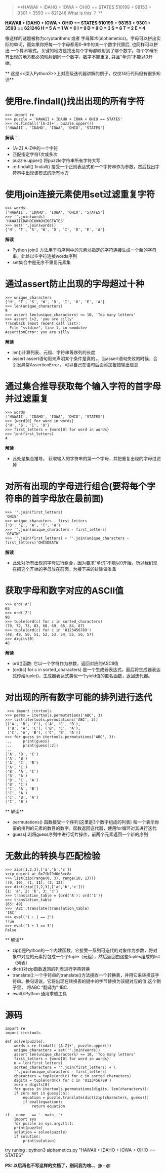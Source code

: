 >**HAWAII + IDAHO + IOWA + OHIO == STATES
510199 + 98153 + 9301 + 3593 == 621246
What is this ？
**



**HAWAII + IDAHO + IOWA + OHIO == STATES
510199 + 98153 + 9301 + 3593 == 621246
H = 5
A = 1
W = 0
I = 9
D = 8
O = 3
S = 6
T = 2
E = 4**

像这样的谜题被称为cryptarithms 或者 字母算术(alphametics)。字母可以拼出实际的单词，而如果你把每一个字母都用0–9中的某一个数字代替后, 也同样可以拼出 一个算术等式。关键的地方是找出每个字母都映射到了哪个数字。每个字母所有出现的地方都必须映射到同一个数字，数字不能重复, 并且“单词”不能以0开始。

** 这是<<深入Python3>>上对高级迭代器讲解的例子，仅仅14行代码但有很多知识**

# 使用re.findall()找出出现的所有字符

	>>> import re
	>>> puzzle = 'HAWAII + IDAHO + IOWA + OHIO == STATES'
	>>> re.findall('[A-Z]+', puzzle.upper())
	['HAWAII', 'IDAHO', 'IOWA', 'OHIO', 'STATES']
**解读**：

+ [A-Z] A-Z中的一个字符
+ 匹配指定字符1次或多次
+ puzzle.upper() 将puzzle字符串所有字符大写
+ re.findall() findall() 接受一个正则表达式和一个字符串作为参数，然后找出字符串中出现该模式的所有地方
	
# 使用join连接元素使用set过滤重复字符

	>>> words
	['HAWAII', 'IDAHO', 'IOWA', 'OHIO', 'STATES']
	>>> ''.join(words)
	'HAWAIIIDAHOIOWAOHIOSTATES'
	>>> set(''.join(words))
	{'H', 'T', 'S', 'W', 'D', 'I', 'O', 'E', 'A'}

	
**解读**

+ Python join() 方法用于将序列中的元素以指定的字符连接生成一个新的字符串。此处以空字符连接words序列
+ set集合中是无序不重复元素集

# 通过assert防止出现的字母超过十种
	>>> unique_characters
	{'H', 'T', 'S', 'W', 'D', 'I', 'O', 'E', 'A'}
	>>> len(unique_characters)
	9
	>>> assert len(unique_characters) <= 10, 'Too many letters'
	>>> assert 1>2, 'you are silly'
	Traceback (most recent call last):
	  File "<stdin>", line 1, in <module>
	AssertionError: you are silly

	
**解读**

+ len()计算列表、元祖、字符串等序列的长度
+ assert assert语句用来声明某个条件是真的，、当assert语句失败的时候，会引发异常AssertionError， 可以自己在语句后面添加报错输出信息

# 通过集合推导获取每个输入字符的首字母并过滤重复
	>>> words
	['HAWAII', 'IDAHO', 'IOWA', 'OHIO', 'STATES']
	>>> {word[0] for word in words}
	{'H', 'S', 'I', 'O'}
	>>> first_letters = {word[0] for word in words}
	>>> len(first_letters)
	4

**解读**

+ 此处是集合推导， 获取输入的字符串的第一个字母，并把重复出现的字母过滤掉

# 对所有出现的字母进行组合(要将每个字符串的首字母放在最前面)
	>>> ''.join(first_letters)
	'OHIS'
	>>> unique_characters - first_letters
	{'D', 'E', 'A', 'T', 'W'}
	>>> ''.join(unique_characters - first_letters)
	'DEATW'
	>>> ''.join(first_letters) + ''.join(unique_characters - first_letters)'OHISDEATW

**解读**

+ 此处对所有出现的字母进行组合，因为要求“单词”不能以0开始，所以我们现在把这个开始的字母放在前面，为接下来的排除做准备

# 获取字母和数字对应的ASCII值
	>>> ord('A')
	65
	>>> ord('Z')
	90
	>>> tuple(ord(c) for c in sorted_characters)
	(79, 72, 73, 83, 68, 69, 65, 84, 87)
	>>> tuple(ord(c) for c in '0123456789')
	(48, 49, 50, 51, 52, 53, 54, 55, 56, 57)
	>>> digits[0]
	48

**解读**
+ ord()函数: 它以一个字符作为参数，返回对应的ASCII值
+ (ord(c) for c in sorted_characters) 是一个生成器表达式，最后将生成器表达式传给tuple()，生成器表达式类似一个yield值的匿名函数，返回迭代器。
 
# 对出现的所有数字可能的排列进行迭代
	 >>> import itertools
	>>> perms = itertools.permutations('ABC', 3) 
	>>> list(itertools.permutations('ABC', 3)) 
	[('A', 'B', 'C'), ('A', 'C', 'B'),
	 ('B', 'A', 'C'), ('B', 'C', 'A'),
	 ('C', 'A', 'B'), ('C', 'B', 'A')]
	>>> for guess in itertools.permutations('ABC', 3):
	...     print(guess)
	...     print(guess[:2])
	... 
	('A', 'B', 'C')
	('A', 'B')
	('A', 'C', 'B')
	('A', 'C')
	('B', 'A', 'C')
	('B', 'A')
	('B', 'C', 'A')
	('B', 'C')
	('C', 'A', 'B')
	('C', 'A')
	('C', 'B', 'A')
	('C', 'B')
** 解读**

+ permutations() 函数接受一个序列(这里是3个数字组成的列表) 和一个表示你要的排列的元素的数目的数字。函数返回迭代器，使用for循环对其进行迭代
+ guess[:2]将guess序列中进行切片操作，前两个元素返回一个新的序列

# 无数此的转换与匹配检验
	>>> zip([1,2,3],['a','b','c'])
	<zip object at 0x7fb79d0d3ec8>
	>>> list(zip(range(0, 3), range(10, 13)))
	[(0, 10), (1, 11), (2, 12)]
	>>> dict(zip([1,2,3],['a','b','c']))
	{1: 'a', 2: 'b', 3: 'c'}
	>>> translation_table = {ord('A'): ord('1')} 
	>>> translation_table 
	{65: 49}
	>>> 'ABC'.translate(translation_table) 
	'1BC'
	>>> eval('1 + 1 == 2')
	True
	>>> eval('1 + 1 == 3')
	False
	
** 解读**

+ zip()是Python的一个内建函数，它接受一系列可迭代的对象作为参数，将对象中对应的元素打包成一个个tuple（元组），然后返回由这些tuples组成的list（列表）
+ dict()对zip函数返回的列表进行字典转换
+ translate():一个字符串的translate()方法接收一个转换表，并用它来转换该字符串。换句话说，它将出现在转换表的键中的字节替换为该键对应的值.这个例子里， 将ABC “翻译为” 1BC.
+ eval():Python 通用求值工具


# 源码

	import re
	import itertools

	def solve(puzzle):
	    words = re.findall('[A-Z]+', puzzle.upper())
	    unique_characters = set(''.join(words))
	    assert len(unique_characters) <= 10, 'Too many letters'
	    first_letters = {word[0] for word in words}
	    n = len(first_letters)
	    sorted_characters = ''.join(first_letters) + \
		''.join(unique_characters - first_letters)
	    characters = tuple(ord(c) for c in sorted_characters)
	    digits = tuple(ord(c) for c in '0123456789')
	    zero = digits[0]
	    for guess in itertools.permutations(digits, len(characters)):
		if zero not in guess[:n]:
		    equation = puzzle.translate(dict(zip(characters, guess)))
		    if eval(equation):
		        return equation

	if __name__ == '__main__':
	    import sys
	    for puzzle in sys.argv[1:]:
		print(puzzle)
		solution = solve(puzzle)
		if solution:
		    print(solution)

try runing :  python3 alphametics.py "HAWAII + IDAHO + IOWA + OHIO == STATES"




**PS: 以后再也不写这样的文档了，别问我为啥、、@ - @** 